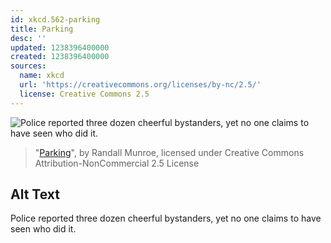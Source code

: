 ```yaml
---
id: xkcd.562-parking
title: Parking
desc: ''
updated: 1238396400000
created: 1238396400000
sources:
  name: xkcd
  url: 'https://creativecommons.org/licenses/by-nc/2.5/'
  license: Creative Commons 2.5
---
```

![Police reported three dozen cheerful bystanders, yet no one claims to have seen who did it.](https://imgs.xkcd.com/comics/parking.png)
> "[Parking](https://xkcd.com/562/)", by Randall Munroe, licensed under Creative Commons Attribution-NonCommercial 2.5 License

## Alt Text
Police reported three dozen cheerful bystanders, yet no one claims to have seen who did it.
